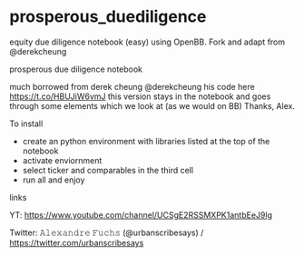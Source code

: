 # prosperous_duediligence
equity due diligence notebook (easy) using OpenBB.  Fork and adapt from @derekcheung


prosperous due diligence notebook

much borrowed from derek cheung @derekcheung
his code here https://t.co/HBUJiW6vmJ
this version stays in the notebook and goes through some elements which we look at (as we would on BB)
Thanks, Alex.

To install
- create an python environment with libraries listed at the top of the notebook
- activate enviornment 
- select ticker and comparables in the third cell
- run all and enjoy

links

YT: https://www.youtube.com/channel/UCSgE2RSSMXPK1antbEeJ9lg

Twitter: 𝙰𝚕𝚎𝚡𝚊𝚗𝚍𝚛𝚎 𝙵𝚞𝚌𝚑𝚜 (@urbanscribesays) / https://twitter.com/urbanscribesays

